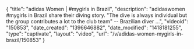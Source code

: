 {
    "title": "adidas Women | #mygirls in Brazil",
    "description": "adidaswomen #mygirls in Brazil share their diving story. \"The dive is always individual but the group contributes a lot to the club team\" -- Brazilian diver ...",
    "videoid": "150853",
    "date_created": "1396646882",
    "date_modified": "1418181255",
    "type": "captivate",
    "layout": "video",
    "url": "\/v\/adidas-women-mygirls-in-brazil\/150853"
}